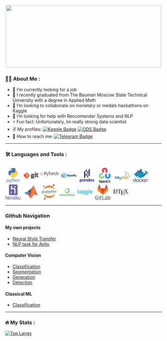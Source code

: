 <div id="header" align="center">
  <img src="https://giffiles.alphacoders.com/169/169088.gif" height= '200' width="500"/>
</div>
<div>

### :woman_technologist: About Me :
- 🔭 I’m currently looking for a job
- 🌱 I recently graduated from The Bauman Moscow State Technical University with a degree in Applied Math
- 👯 I’m looking to collaborate on monetary or medals hackathons on Kaggle
- 🤔 I’m looking for help with Reccomender Systems and NLP
- ⚡ Fun fact: Unfortunately, Im really strong data scientist
- ✌️ My profiles: [![Kaggle Badge](https://img.shields.io/badge/-Kaggle-blue?style=bttr-tick&logoColor=white)](https://www.kaggle.com/stasvolchkov) 
  [![ODS Badge](https://img.shields.io/badge/-ODS-red?style=bttr-tick&logo=ods&logoColor=white)](https://ods.ai/users/7756ed98d953) 
- 💌 How to reach me: [![Telegram Badge](https://img.shields.io/badge/-Telegram-blue?style=bttr-tick&logo=telegram&logoColor=white)](https://t.me/quality_pleasure)

---

### :hammer_and_wrench: Languages and Tools :
  <div>
  <img src="https://github.com/devicons/devicon/blob/master/icons/python/python-original-wordmark.svg" title="Python" alt="Python" width="50" height="50"/>&nbsp;
  <img src="https://github.com/devicons/devicon/blob/master/icons/git/git-original-wordmark.svg" title="Git" **alt="Git" width="50" height="50"/>
  <img src="https://github.com/devicons/devicon/blob/master/icons/pytorch/pytorch-original-wordmark.svg" title="Pytorch" alt="Pytorch" width="60" height="60"/>&nbsp;
  <img src="https://github.com/devicons/devicon/blob/master/icons/numpy/numpy-original-wordmark.svg" title="Numpy"  alt="Numpy" width="50" height="50"/>&nbsp;
  <img src="https://github.com/devicons/devicon/blob/master/icons/pandas/pandas-original-wordmark.svg" title="Pandas" alt="Pandas" width="50" height="50"/>&nbsp;
  <img src="https://github.com/devicons/devicon/blob/master/icons/opencv/opencv-original-wordmark.svg" title="OpenCV" alt="OpenCV" width="50" height="50"/>&nbsp;
  <img src="https://github.com/devicons/devicon/blob/master/icons/mysql/mysql-original-wordmark.svg" title="MySQL"  alt="MySQL" width="50" height="50"/>&nbsp;
  <img src="https://github.com/devicons/devicon/blob/master/icons/docker/docker-original-wordmark.svg" title="Docker" alt="Docker" width="50" height="50"/>&nbsp;
  <img src="https://github.com/devicons/devicon/blob/master/icons/heroku/heroku-plain-wordmark.svg" title="Heroku" alt="Heroku" width="50" height="50"/>&nbsp;
  <img src="https://github.com/devicons/devicon/blob/master/icons/matlab/matlab-original.svg" title="Matlab" alt="Matlab" width="50" height="50"/>&nbsp;
  <img src="https://github.com/devicons/devicon/blob/master/icons/jupyter/jupyter-original-wordmark.svg" title="Jupiter" alt="Jupiter" width="50" height="50"/>&nbsp;
  <img src="https://github.com/devicons/devicon/blob/master/icons/anaconda/anaconda-original-wordmark.svg"  title="Anaconda" alt="Anaconda" width="50" height="50"/>&nbsp;
  <img src="https://github.com/devicons/devicon/blob/master/icons/kaggle/kaggle-original-wordmark.svg" title="Kaggle" alt="Kaggle" width="50" height="50"/>&nbsp;
  <img src="https://github.com/devicons/devicon/blob/master/icons/gitlab/gitlab-original-wordmark.svg" title="Gitlab" alt="Gitlab" width="50" height="50"/>&nbsp;
  <img src="https://github.com/devicons/devicon/blob/master/icons/latex/latex-original.svg" title="Latex" alt="Latex" width="50" height="50"/>&nbsp;
</div>
  
---

### Github Navigation
  
#### My own projects
  - <a href="https://github.com/StanislaVolchkov/Neural_Style_Transfer_with_tg_bot">Neural Style Transfer<a>
  - <a href="https://github.com/StanislaVolchkov/Avito">NLP task for Avito<a>  
#### Computer Vision
  - <a href="https://github.com/StanislaVolchkov/Computer_Vision/tree/main/Classification">Classification<a>
  - <a href="https://github.com/StanislaVolchkov/Computer_Vision/tree/main/Segmentation">Segmentation<a>
  - <a href="https://github.com/StanislaVolchkov/Computer_Vision/tree/main/Generation">Generation<a>
  - <a href="https://github.com/StanislaVolchkov/Computer_Vision/tree/main/Detection">Detection<a>

#### Classical ML
  - <a href="https://github.com/StanislaVolchkov/Classical_ML/tree/main/Classification">Classification<a>
  
  
---
  
 ### :fire: My Stats :
[![Top Langs](https://github-readme-stats.vercel.app/api/top-langs/?username=StanislaVolchkov&layout=compact&theme=tokyonight)](https://github.com/anuraghazra/github-readme-stats) 


<!--
  https://gist.github.com/AliMD/3344523 смайлики
--> 
